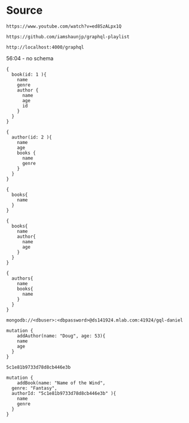 # Source

`https://www.youtube.com/watch?v=ed8SzALpx1Q`

`https://github.com/iamshaunjp/graphql-playlist`

`http://localhost:4000/graphql`

56:04 - no schema

```
{
  book(id: 1 ){
    name
    genre
    author {
      name
      age
      id
    }
  }
}
```

```
{
  author(id: 2 ){
    name
    age
    books {
      name
      genre
    }
  }
}
```

```
{
  books{
    name
  }
}
```

```
{
  books{
    name
    author{
      name
      age
    }
  }
}
```

```
{
  authors{
    name
    books{
      name
    }
  }
}
```

`mongodb://<dbuser>:<dbpassword>@ds141924.mlab.com:41924/gql-daniel`

```
mutation {
	addAuthor(name: "Doug", age: 53){
    name
    age
  }
}
```

`5c1e81b9733d78d8cb446e3b`

```
mutation {
	addBook(name: "Name of the Wind",
  genre: "Fantasy",
  authorId: "5c1e81b9733d78d8cb446e3b" ){
    name
    genre
  }
}
```
